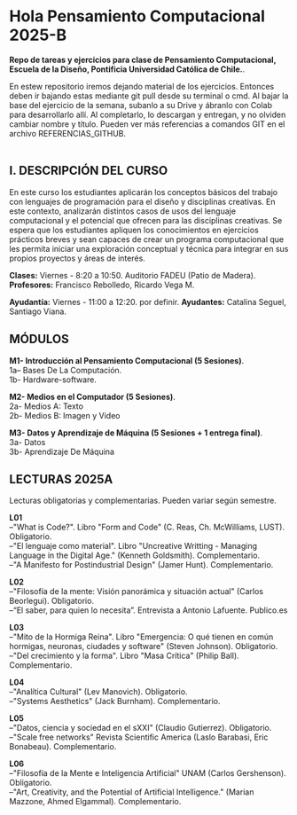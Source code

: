 # Hola Pensamiento Computacional 2025-B  

**Repo de tareas y ejercicios para clase de Pensamiento Computacional, Escuela de la Diseño, Pontificia Universidad Católica de Chile.**.  

En estew repositorio iremos dejando material de los ejercicios. Entonces deben ir bajando estas mediante git pull desde su terminal o cmd. Al bajar la base del ejercicio de la semana, subanlo a su Drive y ábranlo con Colab para desarrollarlo allí. Al completarlo, lo descargan y entregan, y no olviden cambiar nombre y título. Pueden ver más referencias a comandos GIT en el archivo REFERENCIAS_GITHUB.   
<br> 

## I. DESCRIPCIÓN DEL CURSO 
En este curso los estudiantes aplicarán los conceptos básicos del trabajo con lenguajes de programación para el diseño y disciplinas creativas. En este contexto, analizarán distintos casos de usos del lenguaje computacional y el potencial que ofrecen para las disciplinas creativas. Se espera que los estudiantes apliquen los conocimientos en ejercicios prácticos breves y sean capaces de crear un programa computacional que les permita iniciar una exploración conceptual y técnica para integrar en sus propios proyectos y áreas de interés. 


**Clases:** Viernes - 8:20 a 10:50. Auditorio FADEU (Patio de Madera).     
**Profesores:** Francisco Rebolledo, Ricardo Vega M.  

**Ayudantía:** Viernes - 11:00 a 12:20. por definir. 
**Ayudantes:** Catalina Seguel, Santiago Viana. 


## MÓDULOS

**M1- Introducción al Pensamiento Computacional (5 Sesiones)**.  
1a– Bases De La Computación.   
1b- Hardware-software.  

**M2- Medios en el Computador (5 Sesiones)**.  
2a- Medios A: Texto  
2b- Medios B: Imagen y Video  

**M3- Datos y Aprendizaje de Máquina (5 Sesiones + 1 entrega final)**.    
3a- Datos  
3b- Aprendizaje De Máquina  


## LECTURAS 2025A 

Lecturas obligatorias y complementarias. Pueden variar según semestre. 
 
**L01**  
–"What is Code?". Libro "Form and Code" (C. Reas, Ch. McWilliams, LUST). Obligatorio.   
–"El lenguaje como material". Libro "Uncreative Writting - Managing Language in the Digital Age." (Kenneth Goldsmith). Complementario.   
–"A Manifesto for Postindustrial Design" (Jamer Hunt). Complementario.   

**L02**  
–"Filosofía de la mente: Visión panorámica y situación actual" (Carlos Beorlegui). Obligatorio.   
–“El saber, para quien lo necesita”. Entrevista a Antonio Lafuente. Publico.es  

**L03**   
–"Mito de la Hormiga Reina". Libro "Emergencia: O qué tienen en común hormigas, neuronas, ciudades y software" (Steven Johnson).    Obligatorio.   
–"Del crecimiento y la forma". Libro "Masa Crítica" (Philip Ball). Complementario.   

**L04**   
–"Analítica Cultural" (Lev Manovich). Obligatorio.   
–"Systems Aesthetics" (Jack Burnham). Complementario.   

**L05**   
–"Datos, ciencia y sociedad en el sXXI" (Claudio Gutierrez). Obligatorio.   
–"Scale free networks" Revista Scientific America (Laslo Barabasi, Eric Bonabeau). Complementario.   

**L06**   
–"Filosofía de la Mente e Inteligencia Artificial" UNAM (Carlos Gershenson). Obligatorio.   
–"Art, Creativity, and the Potential of Artificial Intelligence." (Marian Mazzone, Ahmed Elgammal). Complementario.    
